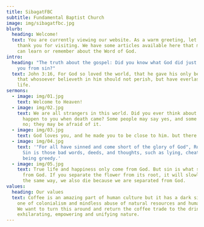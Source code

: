 ```yaml
---
title: SibagatFBC
subtitle: Fundamental Baptist Church
image: img/sibagatfbc.jpg
blurb:
  heading: Welcome!
  text: You are currently viewing our website. As a warm greeting, let us say
    thank you for visiting. We have some articles available here that maybe you
    can learn or remember about the Word of God.
intro:
  heading: "The truth about the gospel: Did you know what God did just to redeem
    you from sin?"
  text: John 3:16, For God so loved the world, that he gave his only begotten Son,
    that whosoever believeth in him should not perish, but have everlasting
    life.
sermons:
  - image: img/01.jpg
    text: Welcome to Heaven!
  - image: img/02.jpg
    text: We are all strangers in this world. Did you ever think about what would
      happen to you when death came? Some people may say yes, and some may say
      no; they may be afraid of it.
  - image: img/03.jpg
    text: God loves you, and he made you to be close to him. but there is a problem.
  - image: img/04.jpg
    text: '"For all have sinned and come short of the glory of God", Romans 3:23.
      Sin is those bad words, deeds, and thoughts, such as lying, cheating, and
      being greedy.'
  - image: img/05.jpg
    text: True life and happiness only come from God. But sin is what separates us
      from God. If you separate the flower from its root, it will slowly die. In
      the same way, we also die because we are separated from God.
values:
  heading: Our values
  text: Coffee is an amazing part of human culture but it has a dark side too –
    one of colonialism and mindless abuse of natural resources and human lives.
    We want to turn this around and return the coffee trade to the drink’s
    exhilarating, empowering and unifying nature.
---
```

